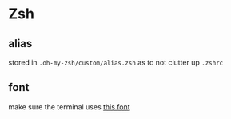 # Zsh 

## alias

stored in `.oh-my-zsh/custom/alias.zsh` as to not clutter up `.zshrc`

## font

make sure the terminal uses [this font](https://github.com/romkatv/powerlevel10k?tab=readme-ov-file#meslo-nerd-font-patched-for-powerlevel10k)
